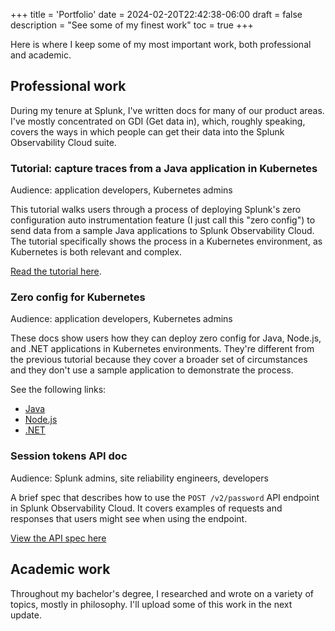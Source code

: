 +++
title = 'Portfolio'
date = 2024-02-20T22:42:38-06:00
draft = false
description = "See some of my finest work"
toc = true
+++

Here is where I keep some of my most important work, both professional and academic.

## Professional work

During my tenure at Splunk, I've written docs for many of our product areas. I've mostly concentrated on GDI (Get data in), which, roughly speaking, covers the ways in which people can get their data into the Splunk Observability Cloud suite. 

### Tutorial: capture traces from a Java application in Kubernetes

Audience: application developers, Kubernetes admins

This tutorial walks users through a process of deploying Splunk's zero configuration auto instrumentation feature (I just call this "zero config") to send data from a sample Java applications to Splunk Observability Cloud. The tutorial specifically shows the process in a Kubernetes environment, as Kubernetes is both relevant and complex.

[Read the tutorial here](https://docs.splunk.com/observability/en/get-started/tutorials/k8s-java-traces-tutorial/about-k8s-java-traces-tutorial.html#about-k8s-java-traces-tutorial).

### Zero config for Kubernetes

Audience: application developers, Kubernetes admins

These docs show users how they can deploy zero config for Java, Node.js, and .NET applications in Kubernetes environments. They're different from the previous tutorial because they cover a broader set of circumstances and they don't use a sample application to demonstrate the process.

See the following links:
* [Java](https://docs.splunk.com/observability/en/gdi/opentelemetry/auto-instrumentation/auto-instrumentation-java-k8s.html)
* [Node.js](https://docs.splunk.com/observability/en/gdi/opentelemetry/auto-instrumentation/auto-instrumentation-nodejs-k8s.html)
* [.NET](https://docs.splunk.com/observability/en/gdi/opentelemetry/auto-instrumentation/auto-instrumentation-dotnet-k8s.html)

### Session tokens API doc

Audience: Splunk admins, site reliability engineers, developers

A brief spec that describes how to use the `POST /v2/password` API endpoint in Splunk Observability Cloud. It covers examples of requests and responses that users might see when using the endpoint.

[View the API spec here](https://dev.splunk.com/observability/reference/api/passwords/latest#endpoint-root)

## Academic work

Throughout my bachelor's degree, I researched and wrote on a variety of topics, mostly in philosophy. I'll upload some of this work in the next update.

